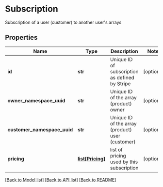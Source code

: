 # Subscription

Subscription of a user (customer) to another user's arrays

## Properties

| Name                        | Type                            | Description                                      | Notes      |
| --------------------------- | ------------------------------- | ------------------------------------------------ | ---------- |
| **id**                      | **str**                         | Unique ID of subscription as defined by Stripe   | [optional] |
| **owner_namespace_uuid**    | **str**                         | Unique ID of the array (product) owner           | [optional] |
| **customer_namespace_uuid** | **str**                         | Unique ID of the array (product) user (customer) | [optional] |
| **pricing**                 | [**list[Pricing]**](Pricing.md) | list of pricing used by this subscription        | [optional] |

[[Back to Model list]](../README.md#documentation-for-models) [[Back to API list]](../README.md#documentation-for-api-endpoints) [[Back to README]](../README.md)

